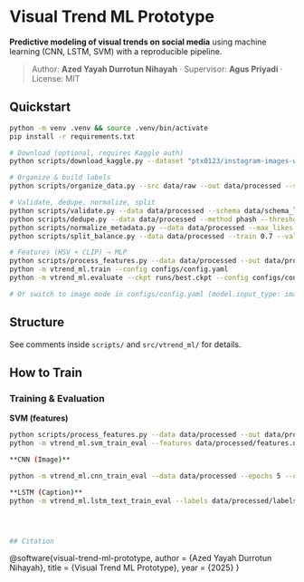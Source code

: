 
# Visual Trend ML Prototype

**Predictive modeling of visual trends on social media** using machine learning (CNN, LSTM, SVM) with a reproducible pipeline.

> Author: **Azed Yayah Durrotun Nihayah** · Supervisor: **Agus Priyadi** · License: MIT

## Quickstart
```bash
python -m venv .venv && source .venv/bin/activate
pip install -r requirements.txt

# Download (optional, requires Kaggle auth)
python scripts/download_kaggle.py --dataset "ptx0123/instagram-images-with-captions" --out data/raw

# Organize & build labels
python scripts/organize_data.py --src data/raw --out data/processed --size 224 --meta data/raw/meta.json

# Validate, dedupe, normalize, split
python scripts/validate.py --data data/processed --schema data/schema_labels.json
python scripts/dedupe.py --data data/processed --method phash --threshold 5 --action mark
python scripts/normalize_metadata.py --data data/processed --max_likes 500000 --max_comments 100000
python scripts/split_balance.py --data data/processed --train 0.7 --val 0.15 --seed 42

# Features (HSV + CLIP) → MLP
python scripts/process_features.py --data data/processed --out data/processed/features.npz --device cpu
python -m vtrend_ml.train --config configs/config.yaml
python -m vtrend_ml.evaluate --ckpt runs/best.ckpt --config configs/config.yaml

# Or switch to image mode in configs/config.yaml (model.input_type: image)
```

## Structure
See comments inside `scripts/` and `src/vtrend_ml/` for details.

## How to Train
### Training & Evaluation

**SVM (features)**
```bash
python scripts/process_features.py --data data/processed --out data/processed/features.npz
python -m vtrend_ml.svm_train_eval --features data/processed/features.npz --out runs/svm_model.joblib

**CNN (Image)**

python -m vtrend_ml.cnn_train_eval --data data/processed --epochs 5 --ckpt runs/cnn_best.ckpt

**LSTM (Caption)**
python -m vtrend_ml.lstm_text_train_eval --labels data/processed/labels.json --epochs 5 --ckpt runs/lstm_text.ckpt




## Citation
```
@software{visual-trend-ml-prototype,
  author = {Azed Yayah Durrotun Nihayah},
  title  = {Visual Trend ML Prototype},
  year   = {2025}
}
```

